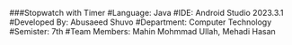 ###Stopwatch with Timer
#Language: Java
#IDE: Android Studio 2023.3.1
#Developed By: Abusaeed Shuvo
#Department: Computer Technology
#Semister: 7th
#Team Members: Mahin Mohmmad Ullah, Mehadi Hasan
